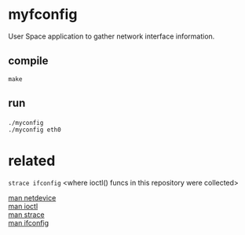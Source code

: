 # myfconfig

User Space application to gather network interface information.  

## compile

`make`

## run

`./myconfig` <to see available interfaces > \
`./myconfig eth0` <to see interface info>

# related

`strace ifconfig` <where ioctl() funcs in this repository were collected>

[man netdevice](http://man7.org/linux/man-pages/man7/netdevice.7.html)  
[man ioctl](http://man7.org/linux/man-pages/man2/ioctl.2.html)  
[man strace](https://linux.die.net/man/1/strace)  
[man ifconfig](https://linux.die.net/man/8/ifconfig)
